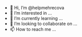 - 👋 Hi, I’m @helpmehrecova
- 👀 I’m interested in ...
- 🌱 I’m currently learning ...
- 💞️ I’m looking to collaborate on ...
- 📫 How to reach me ...

<!---
helpmehrecova/helpmehrecova is a ✨ special ✨ repository because its `README.md` (this file) appears on your GitHub profile.
You can click the Preview link to take a look at your changes.
--->
